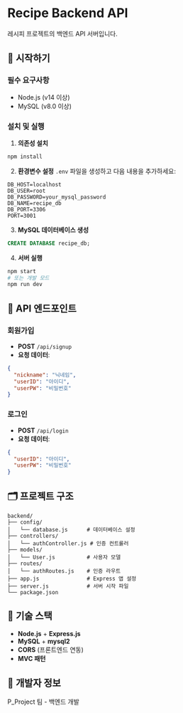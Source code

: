 # Recipe Backend API

레시피 프로젝트의 백엔드 API 서버입니다.

## 🚀 시작하기

### 필수 요구사항
- Node.js (v14 이상)
- MySQL (v8.0 이상)

### 설치 및 실행

1. **의존성 설치**
```bash
npm install
```

2. **환경변수 설정**
`.env` 파일을 생성하고 다음 내용을 추가하세요:
```env
DB_HOST=localhost
DB_USER=root
DB_PASSWORD=your_mysql_password
DB_NAME=recipe_db
DB_PORT=3306
PORT=3001
```

3. **MySQL 데이터베이스 생성**
```sql
CREATE DATABASE recipe_db;
```

4. **서버 실행**
```bash
npm start
# 또는 개발 모드
npm run dev
```

## 📡 API 엔드포인트

### 회원가입
- **POST** `/api/signup`
- **요청 데이터**: 
```json
{
  "nickname": "닉네임",
  "userID": "아이디",
  "userPW": "비밀번호"
}
```

### 로그인
- **POST** `/api/login`
- **요청 데이터**:
```json
{
  "userID": "아이디",
  "userPW": "비밀번호"
}
```

## 🗂️ 프로젝트 구조

```
backend/
├── config/
│   └── database.js      # 데이터베이스 설정
├── controllers/
│   └── authController.js # 인증 컨트롤러
├── models/
│   └── User.js          # 사용자 모델
├── routes/
│   └── authRoutes.js    # 인증 라우트
├── app.js               # Express 앱 설정
├── server.js            # 서버 시작 파일
└── package.json
```

## 🔧 기술 스택

- **Node.js** + **Express.js**
- **MySQL** + **mysql2**
- **CORS** (프론트엔드 연동)
- **MVC 패턴**

## 📝 개발자 정보

P_Project 팀 - 백엔드 개발
